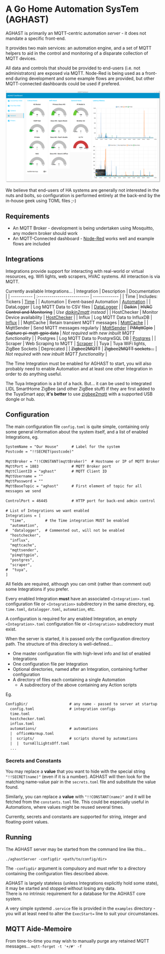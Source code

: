 # A Go Home Automation SysTem (AGHAST)

AGHAST is primarily an MQTT-centric automation _server_ - it does not mandate a specific front-end.

It provides two main services: an automation engine, and a set of MQTT helpers to aid in the control and monitoring
of a disparate collection of MQTT devices.

All data and controls that should be provided to end-users (i.e. not administrators) are exposed via MQTT.
Node-Red is being used as a front-end during development and some example flows are provided, but other MQTT-connected dashboards could be used if prefered.

![](examples/node-red/Screenshots/Network-0.0.0.png)

We believe that end-users of HA systems are generally not interested in the nuts and bolts, so configuration is performed entirely at the back-end by the in-house geek using TOML files ;-)

## Requirements

* An MQTT Broker - development is being undertaken using Mosquitto, any modern broker should work
* An MQTT-Connected dashboard - [Node-Red](https://nodered.org) works well and example flows are included

## Integrations
Integrations provide support for interacting with real-world or virtual resources, eg. Wifi lights, web scrapers, HVAC systems.  All interaction is via MQTT.

Currently available Integrations...
| Integration | Description                  | Documentation |
| ----------- | :--------------------------  |  ------------- |
| Time        | Includes: Tickers                | [Time](docs/Time.md) |
| Automation  | Event-based Automation           | [Automation](docs/Automation.md) |
| DataLogger  | Log MQTT Data to CSV files       | [DataLogger](docs/DataLogger.md) |
| ~~Daikin~~  | ~~HVAC Control and Monitoring~~  | *Use [daikin2mqtt](https://github.com/SMerrony/daikin2mqtt) instead* |
| HostChecker | Monitor Device availability      | [HostChecker](docs/HostChecker.md) |
| Influx      | Log MQTT Data to InfluxDB        | [Influx](docs/Influx.md) |
| MqttCache   | Retain transient MQTT messages   | [MqttCache](docs/MqttCache.md) |
| MqttSender  | Send MQTT messages regularly     | [MqttSender](docs/MqttSender.md)
| ~~PiMqttGpio~~ | ~~Capture pi-mqtt-gpio data~~ | *Not required with new inbuilt MQTT functionality* |
| Postgres    | Log MQTT Data to PostgreSQL DB   | [Postgres](docs/Postgres.md) |
| Scraper     | Web Scraping to MQTT             | [Scraper](docs/Scraper.md) |
| Tuya        | Tuya WiFi lights, ZigBee Sockets | Deprecated [](docs/) |
| ~~Zigbee2MQTT~~ | ~~Zigbee2MQTT sockets...~~   | *Not required with new inbuilt MQTT functionality* |

The Time Integration must be enabled for AGHAST to start, you will also probably need to
enable Automation and at least one other Integration in order to do anything useful.

The Tuya Integration is a bit of a hack.  But... it can be used to integrated LIDL SmartHome ZigBee (and other ZigBee stuff) if they are first added to the TuyaSmart app; __it's better__ to use [zigbee2mqtt](https://zigbee2mqtt.io) with a supported USB dongle or hub.

## Configuration

The main configuration file `config.toml` is quite simple, containing only some general information about the system itself, and a list of enabled Integrations, eg.
```
SystemName = "Our House"      # Label for the system
Postcode = "!!SECRET(postcode)"

MqttBroker = "!!CONSTANT(mqttBroker)"  # Hostname or IP of MQTT Broker
MqttPort = 1883               # MQTT Broker port
MqttClientID = "aghast"       # MQTT Client ID
MqttUsername = ""
MqttPassword = ""
MqttBaseTopic = "aghast"      # First element of topic for all messages we send

ControlPort = 46445           # HTTP port for back-end admin control

# List of Integrations we want enabled
Integrations = [
  "time",         # the Time integration MUST be enabled
  "automation",
#  "datalogger",  # Commented out, will not be enabled
  "hostchecker",
  "influx",
  "mqttcache",
  "mqttsender",
  "pimqttgpio",
  "postgres",
  "scraper",
#  "tuya",
]
```
All fields are required, although you can omit (rather than comment out) some Integrations if you prefer.

Every enabled Integration **must** have an associated `<Integration>.toml` configuration file or `<Integration>` subdirectory in the same directory,
eg. `time.toml`, `datalogger.toml`, `automation`, etc.

A configuration is required for any enabled Integration, an empty `<Integration>.toml` configuration file or `<Integration>` subdirectory must exist.

When the server is started, it is passed only the configuration directory path.  The structure of this directory is well-defined...

  * One master configuration file with high-level info and list of enabled Integrations
  * One configuration file per Integration
  * Optional directories, named after an Integration, containing further configuration
  * A directory of files each containing a single Automation
    * A subdirectory of the above containing any Action scripts

Eg. 
```
ConfigDir/                   # any name - passed to server at startup
  config.toml                # integration configs
  time.toml
  hostchecker.toml
  influx.toml
  automations/               # automations
  |  officeWarmup.toml
  |  scripts/                # scripts shared by automations
  |  |  turnAllLightsOff.toml
  ...
```

### Secrets and Constants

You may replace a **value** that you want to hide with the special string `"!!SECRET(name)"` (even if it is a number).
AGHAST will then look for the matching name-value pair in the `secrets.toml` file and substitute the value found.

Similarly, you can replace a **value** with `"!!CONSTANT(name)"` and it will be fetched from the `constants.toml` file.
This could be especially useful in Automations, where values might be reused several times.

Currently, secrets and constants are supported for string, integer and floating-point values.

## Running

The AGHAST server may be started from the command line like this...

`./aghastServer -configdir <path/to/config/dir>`

The `-configdir` argument is compulsory and must refer to a directory containing the configuration files described above.

AGHAST is largely stateless (unless Integrations explicitly hold some state), 
it may be started and stopped without losing any data.  
There is no intrinsic requirement for a database for the AGHAST core system.

A very simple systemd `.service` file is provided in the `examples` directory - you will at least need to alter the `ExecStart=` line to suit your circumstances.

## MQTT Aide-Memoire
From time-to-time you may wish to manually purge any retained MQTT messages...
`mqtt-forget -t '+/#' -f`
